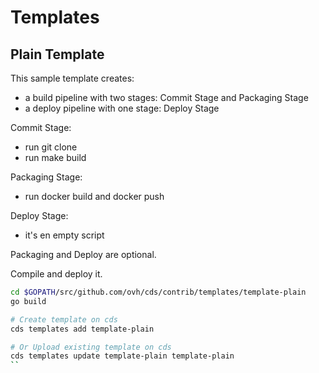 # Templates

## Plain Template

This sample template creates:
- a build pipeline with	two stages: Commit Stage and Packaging Stage
- a deploy pipeline with one stage: Deploy Stage

Commit Stage:
- run git clone
- run make build

Packaging Stage:
- run docker build and docker push

Deploy Stage:
- it's en empty script

Packaging and Deploy are optional.

Compile and deploy it.

```bash
cd $GOPATH/src/github.com/ovh/cds/contrib/templates/template-plain
go build

# Create template on cds
cds templates add template-plain

# Or Upload existing template on cds
cds templates update template-plain template-plain
``
